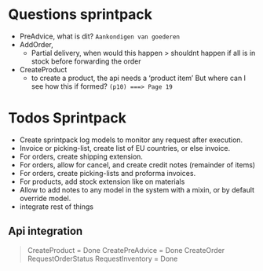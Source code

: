 # Questions sprintpack

- PreAdvice, what is dit?
	`Aankondigen van goederen`
- AddOrder,
    * Partial delivery, when would this happen > shouldnt happen if all is in stock before forwarding the order
- CreateProduct
    * to create a product, the api needs a ‘product item’  But where can I see how this if formed? 
    `(p10) ===> Page 19`


# Todos Sprintpack

- Create sprintpack log models to monitor any request after execution.
- Invoice or picking-list, create list of EU countries, or else invoice.
- For orders, create shipping extension.
- For orders, allow for cancel, and create credit notes  (remainder of items)
- For orders, create picking-lists and proforma invoices.
- For products, add stock extension like on materials
- Allow to add notes to any model in the system with a mixin, or by default override model.
- integrate rest of things


## Api integration
> CreateProduct = Done
> CreatePreAdvice = Done
> CreateOrder
> RequestOrderStatus
> RequestInventory = Done


